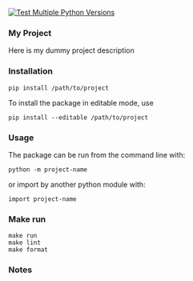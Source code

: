 [![Test Multiple Python Versions](https://github.com/noahgift/devops-for-mlops/actions/workflows/main.yml/badge.svg)](https://github.com/noahgift/devops-for-mlops/actions/workflows/main.yml)

### My Project
Here is my dummy project description

### Installation
```shell
pip install /path/to/project
```
To install the package in editable mode, use
```shell
pip install --editable /path/to/project
```
### Usage
The package can be run from the command line with:
```shell
python -m project-name
```
or import by another python module with:
```shell
import project-name
```
### Make run
```shell
make run
make lint
make format
```

### Notes
